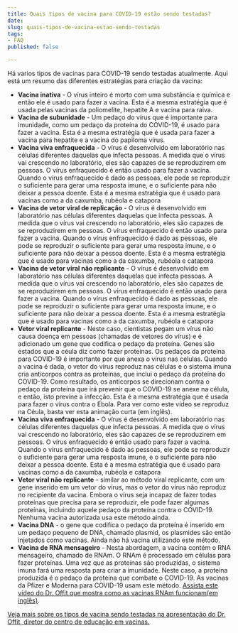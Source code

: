```yaml
---
title: Quais tipos de vacina para COVID-19 estão sendo testadas?
date: 
slug: quais-tipos-de-vacina-estao-sendo-testadas
tags:
- FAQ
published: false

---
```

Há varios tipos de vacinas para COVID-19 sendo testadas atualmente. Aqui está um resumo das diferentes estratégias para criação da vacina:

* **Vacina inativa** - O vírus inteiro é morto com uma substância e química e então ele é usado para fazer a vacina. Esta é a mesma estratégia que é usada pelas vacinas da poliomelite, hepatite A e vacina para raiva.
* **Vacina de subunidade** - Um pedaço do vírus que é importante para imunidade, como um pedaço da proteína do COVID-19, é usado para fazer a vacina. Esta é a mesma estratégia que é usada para fazer a vacina para hepatite e a vacina do papiloma vírus.
* **Vacina viva enfraquecida** - O vírus é desenvolvido em laboratório nas células diferentes daquelas que infecta pessoas. A medida que o vírus vai crescendo no laboratório, eles são capazes de se reproduzirem em pessoas. O vírus enfraquecido é então usado para fazer a vacina. Quando o vírus enfraquecido é dado as pessoas, ele pode se reproduzir o suficiente para gerar uma resposta imune, e o suficiente para não deixar a pessoa doente. Esta é a mesma estratégia que é usado para vacinas como a da caxumba, rubéola e catapora
* **Vacina de vetor viral de replicação** - O vírus é desenvolvido em laboratório nas células diferentes daquelas que infecta pessoas. A medida que o vírus vai crescendo no laboratório, eles são capazes de se reproduzirem em pessoas. O vírus enfraquecido é então usado para fazer a vacina. Quando o vírus enfraquecido é dado as pessoas, ele pode se reproduzir o suficiente para gerar uma resposta imune, e o suficiente para não deixar a pessoa doente. Esta é a mesma estratégia que é usado para vacinas como a da caxumba, rubéola e catapora
* **Vacina de vetor viral não replicante** - O vírus é desenvolvido em laboratório nas células diferentes daquelas que infecta pessoas. A medida que o vírus vai crescendo no laboratório, eles são capazes de se reproduzirem em pessoas. O vírus enfraquecido é então usado para fazer a vacina. Quando o vírus enfraquecido é dado as pessoas, ele pode se reproduzir o suficiente para gerar uma resposta imune, e o suficiente para não deixar a pessoa doente. Esta é a mesma estratégia que é usado para vacinas como a da caxumba, rubéola e catapora
* **Vetor viral replicante** - Neste caso, cientistas pegam um vírus não causa doença em pessoas (chamadas de vetores do vírus) e é adicionado um gene que codifica o pedaço da proteína. Genes são estados que a céula diz como fazer proteínas. Os pedaços da proteína para COVID-19 é importante por que anexa o vírus nas celulas. Quando a vacina é dada, o vetor do vírus reproduz nas células e o sistema imuna cria anticorpos contra as proteínas, que inclui o pedaço da proteína do COVID-19. Como resultado, os anticorpos se direcionam contra o pedaço da proteína que irá prevenir que o COVID-19 se anexe na célula, e então, isto previne a infecção. Esta é a mesma estratégia que é usada para fazer o vírus contra o Ebola. Para ver como este vídeo se reproduz na Céula, basta ver esta animação curta (em inglês).
* **Vacina viva enfraquecida** - O vírus é desenvolvido em laboratório nas células diferentes daquelas que infecta pessoas. A medida que o vírus vai crescendo no laboratório, eles são capazes de se reproduzirem em pessoas. O vírus enfraquecido é então usado para fazer a vacina. Quando o vírus enfraquecido é dado as pessoas, ele pode se reproduzir o suficiente para gerar uma resposta imune, e o suficiente para não deixar a pessoa doente. Esta é a mesma estratégia que é usado para vacinas como a da caxumba, rubéola e catapora
* **Vetor viral não replicante** - similar ao método viral replicante, com um gene inserido em um vetor do vírus, mas o vetor do vírus não reproduz no recipiente da vacina. Embora o vírus seja incapaz de fazer todas proteínas que precisa para se reproduzir, ele pode fazer algumas proteínas, incluindo aquele pedaço da proteína contra o COVID-19. Nenhuma vacina autorizada usa este método ainda.
* **Vacina DNA** - o gene que codifica o pedaço da proteína é inserido em um pedaço pequeno de DNA, chamado plasmid, os plasmides são então injetados como vacinas. Ainda não há vacina utilizando este método.
* **Vacina de RNA mensageiro** - Nesta abordagem, a vacina contém o RNA mensageiro, chamado de RNAm. O RNAm é processado em células para fazer proteínas. Uma vez que as proteínas são produzidas, o sistema imuna fará uma resposta para criar a imunidade. Neste caso, a proteína produzida é o pedaço da proteína que combate o COVID-19. As vacinas da Pfizer e Moderna para COVID-19 usam este método. [Assista este vídeo do Dr. Offit que mostra como as vacinas RNAm funcionam(em inglês)](https://www.chop.edu/centers-programs/vaccine-education-center/video/how-do-mrna-vaccines-work).

[Veja mais sobre os tipos de vacina sendo testadas na apresentação do Dr. Offit, diretor do centro de educação em vacinas.](https://globalmeet.webcasts.com/starthere.jsp?ei=1388582&tp_key=1fb508feed)